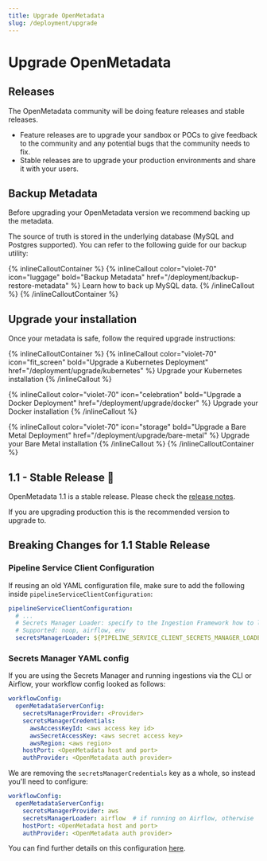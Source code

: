 ```yaml
---
title: Upgrade OpenMetadata
slug: /deployment/upgrade
---
```


# Upgrade OpenMetadata

## Releases

The OpenMetadata community will be doing feature releases and stable releases. 

 - Feature releases are to upgrade your sandbox or POCs to give feedback to the community and any potential bugs that the community needs to fix.
 - Stable releases are to upgrade your production environments and share it with your users.

## Backup Metadata

Before upgrading your OpenMetadata version we recommend backing up the metadata.

The source of truth is stored in the underlying database (MySQL and Postgres supported). You can refer
to the following guide for our backup utility:

{% inlineCalloutContainer %}
  {% inlineCallout
    color="violet-70"
    icon="luggage"
    bold="Backup Metadata"
    href="/deployment/backup-restore-metadata" %}
      Learn how to back up MySQL data.
  {% /inlineCallout %}
{% /inlineCalloutContainer %}

## Upgrade your installation

Once your metadata is safe, follow the required upgrade instructions:

{% inlineCalloutContainer %}
  {% inlineCallout
    color="violet-70"
    icon="fit_screen"
    bold="Upgrade a Kubernetes Deployment"
    href="/deployment/upgrade/kubernetes" %}
      Upgrade your Kubernetes installation
  {% /inlineCallout %}

  {% inlineCallout
    color="violet-70"
    icon="celebration"
    bold="Upgrade a Docker Deployment"
    href="/deployment/upgrade/docker" %}
      Upgrade your Docker installation
  {% /inlineCallout %}

  {% inlineCallout
    color="violet-70"
    icon="storage"
    bold="Upgrade a Bare Metal Deployment"
    href="/deployment/upgrade/bare-metal" %}
      Upgrade your Bare Metal installation
  {% /inlineCallout %}
{% /inlineCalloutContainer %}

## 1.1 - Stable Release 🎉

OpenMetadata 1.1 is a stable release. Please check the [release notes](/releases/latest-release).

If you are upgrading production this is the recommended version to upgrade to.

## Breaking Changes for 1.1 Stable Release

### Pipeline Service Client Configuration

If reusing an old YAML configuration file, make sure to add the following inside `pipelineServiceClientConfiguration`:

```yaml
pipelineServiceClientConfiguration:
  # ...
  # Secrets Manager Loader: specify to the Ingestion Framework how to load the SM credentials from its env
  # Supported: noop, airflow, env
  secretsManagerLoader: ${PIPELINE_SERVICE_CLIENT_SECRETS_MANAGER_LOADER:-"noop"}
```

### Secrets Manager YAML config

If you are using the Secrets Manager and running ingestions via the CLI or Airflow, your workflow config looked
as follows:

```yaml
workflowConfig:
  openMetadataServerConfig:
    secretsManagerProvider: <Provider>
    secretsManagerCredentials:
      awsAccessKeyId: <aws access key id>
      awsSecretAccessKey: <aws secret access key>
      awsRegion: <aws region>
    hostPort: <OpenMetadata host and port>
    authProvider: <OpenMetadata auth provider>
```

We are removing the `secretsManagerCredentials` key as a whole, so instead you'll need to configure:

```yaml
workflowConfig:
  openMetadataServerConfig:
    secretsManagerProvider: aws
    secretsManagerLoader: airflow  # if running on Airflow, otherwise `env`
    hostPort: <OpenMetadata host and port>
    authProvider: <OpenMetadata auth provider>
```

You can find further details on this configuration [here](/deployment/secrets-manager/supported-implementations/aws-secrets-manager).

